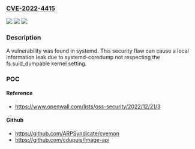 ### [CVE-2022-4415](https://cve.mitre.org/cgi-bin/cvename.cgi?name=CVE-2022-4415)
![](https://img.shields.io/static/v1?label=Product&message=systemd&color=blue)
![](https://img.shields.io/static/v1?label=Version&message=%3D%20systemd%20%3E%3D%20247%20&color=brighgreen)
![](https://img.shields.io/static/v1?label=Vulnerability&message=CWE-200&color=brighgreen)

### Description

A vulnerability was found in systemd. This security flaw can cause a local information leak due to systemd-coredump not respecting the fs.suid_dumpable kernel setting.

### POC

#### Reference
- https://www.openwall.com/lists/oss-security/2022/12/21/3

#### Github
- https://github.com/ARPSyndicate/cvemon
- https://github.com/cdupuis/image-api

